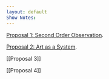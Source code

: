 ```yaml
---
layout: default
Show Notes:
---
```


[Proposal 1: Second Order Observation](./SOO.md).

[Proposal 2: Art as a System](./another-page.html).

[[Proposal 3]]

[[Proposal 4]]

